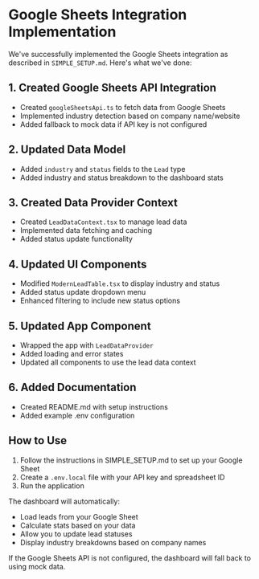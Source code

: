 # Google Sheets Integration Implementation

We've successfully implemented the Google Sheets integration as described in `SIMPLE_SETUP.md`. Here's what we've done:

## 1. Created Google Sheets API Integration

- Created `googleSheetsApi.ts` to fetch data from Google Sheets
- Implemented industry detection based on company name/website
- Added fallback to mock data if API key is not configured

## 2. Updated Data Model

- Added `industry` and `status` fields to the `Lead` type
- Added industry and status breakdown to the dashboard stats

## 3. Created Data Provider Context

- Created `LeadDataContext.tsx` to manage lead data
- Implemented data fetching and caching
- Added status update functionality

## 4. Updated UI Components

- Modified `ModernLeadTable.tsx` to display industry and status
- Added status update dropdown menu
- Enhanced filtering to include new status options

## 5. Updated App Component

- Wrapped the app with `LeadDataProvider`
- Added loading and error states
- Updated all components to use the lead data context

## 6. Added Documentation

- Created README.md with setup instructions
- Added example .env configuration

## How to Use

1. Follow the instructions in SIMPLE_SETUP.md to set up your Google Sheet
2. Create a `.env.local` file with your API key and spreadsheet ID
3. Run the application

The dashboard will automatically:
- Load leads from your Google Sheet
- Calculate stats based on your data
- Allow you to update lead statuses
- Display industry breakdowns based on company names

If the Google Sheets API is not configured, the dashboard will fall back to using mock data. 